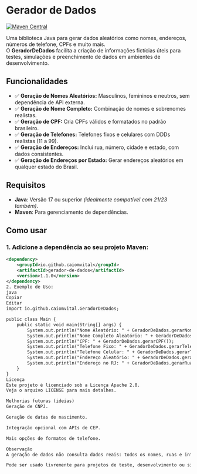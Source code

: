 # Gerador de Dados

[![Maven Central](https://img.shields.io/maven-central/v/io.github.caiomvital/gerador-de-dados.svg?label=Maven%20Central)](https://central.sonatype.com/artifact/io.github.caiomvital/gerador-de-dados)

Uma biblioteca Java para gerar dados aleatórios como nomes, endereços, números de telefone, CPFs e muito mais.  
O **GeradorDeDados** facilita a criação de informações fictícias úteis para testes, simulações e preenchimento de dados em ambientes de desenvolvimento.

## Funcionalidades

- ✅ **Geração de Nomes Aleatórios:** Masculinos, femininos e neutros, sem dependência de API externa.
- ✅ **Geração de Nome Completo:** Combinação de nomes e sobrenomes realistas.
- ✅ **Geração de CPF:** Cria CPFs válidos e formatados no padrão brasileiro.
- ✅ **Geração de Telefones:** Telefones fixos e celulares com DDDs realistas (11 a 99).
- ✅ **Geração de Endereços:** Inclui rua, número, cidade e estado, com dados consistentes.
- ✅ **Geração de Endereços por Estado:** Gerar endereços aleatórios em qualquer estado do Brasil.

## Requisitos

- **Java**: Versão 17 ou superior _(idealmente compatível com 21/23 também)_.
- **Maven**: Para gerenciamento de dependências.

## Como usar

### 1. Adicione a dependência ao seu projeto Maven:

```xml
<dependency>
    <groupId>io.github.caiomvital</groupId>
    <artifactId>gerador-de-dados</artifactId>
    <version>1.1.0</version>
</dependency>
2. Exemplo de Uso:
java
Copiar
Editar
import io.github.caiomvital.GeradorDeDados;

public class Main {
    public static void main(String[] args) {
        System.out.println("Nome Aleatório: " + GeradorDeDados.gerarNomeAleatorio());
        System.out.println("Nome Completo Aleatório: " + GeradorDeDados.gerarNomeCompletoAleatorio());
        System.out.println("CPF: " + GeradorDeDados.gerarCPF());
        System.out.println("Telefone Fixo: " + GeradorDeDados.gerarTelefoneFixo());
        System.out.println("Telefone Celular: " + GeradorDeDados.gerarTelefoneCelular());
        System.out.println("Endereço Aleatório: " + GeradorDeDados.gerarEnderecoAleatorio());
        System.out.println("Endereço no RJ: " + GeradorDeDados.gerarRuaPorEstado("RJ"));
    }
}
Licença
Este projeto é licenciado sob a Licença Apache 2.0.
Veja o arquivo LICENSE para mais detalhes.

Melhorias futuras (ideias)
Geração de CNPJ.

Geração de datas de nascimento.

Integração opcional com APIs de CEP.

Mais opções de formatos de telefone.

Observação
A geração de dados não consulta dados reais: todos os nomes, ruas e informações são fictícios ou gerados a partir de listas públicas.

Pode ser usado livremente para projetos de teste, desenvolvimento ou simulações.

